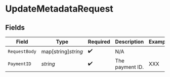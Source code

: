 # UpdateMetadataRequest


## Fields

| Field               | Type                | Required            | Description         | Example             |
| ------------------- | ------------------- | ------------------- | ------------------- | ------------------- |
| `RequestBody`       | map[string]*string* | :heavy_check_mark:  | N/A                 |                     |
| `PaymentID`         | *string*            | :heavy_check_mark:  | The payment ID.     | XXX                 |